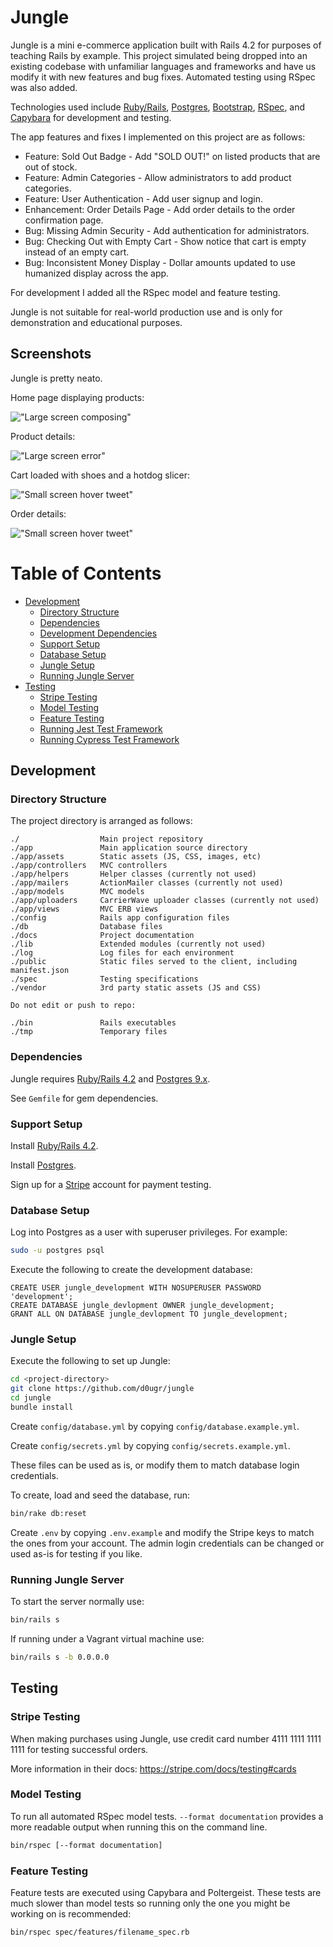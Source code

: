 # Jungle

Jungle is a mini e-commerce application built with Rails 4.2 for purposes of teaching Rails by example.  This project simulated being dropped into an existing codebase with unfamiliar languages and frameworks and have us modify it with new features and bug fixes.  Automated testing using RSpec was also added.

Technologies used include [Ruby/Rails](https://rubyonrails.org/), [Postgres](https://postgresql.org), [Bootstrap](https://getbootstrap.com/), [RSpec](https://rspec.info/), and [Capybara](https://github.com/teamcapybara/capybara) for development and testing.

The app features and fixes I implemented on this project are as follows:

- Feature: Sold Out Badge - Add "SOLD OUT!" on listed products that are out of stock.
- Feature: Admin Categories - Allow administrators to add product categories.
- Feature: User Authentication - Add user signup and login.
- Enhancement: Order Details Page - Add order details to the order confirmation page.
- Bug: Missing Admin Security - Add authentication for administrators.
- Bug: Checking Out with Empty Cart - Show notice that cart is empty instead of an empty cart.
- Bug: Inconsistent Money Display - Dollar amounts updated to use humanized display across the app.

For development I added all the RSpec model and feature testing.

Jungle is not suitable for real-world production use and is only for demonstration and educational purposes.

## **Screenshots**

Jungle is pretty neato.

Home page displaying products:

!["Large screen composing"](docs/jungle-screenshot-01-home.png)

Product details:

!["Large screen error"](docs/jungle-screenshot-02-product-details.png)

Cart loaded with shoes and a hotdog slicer:

!["Small screen hover tweet"](docs/jungle-screenshot-03-cart.png)

Order details:

!["Small screen hover tweet"](docs/jungle-screenshot-04-order-details.png)

# Table of Contents

- [Development](#development)
  - [Directory Structure](#directory-structure)
  - [Dependencies](#dependencies)
  - [Development Dependencies](#development-dependencies)
  - [Support Setup](#support-setup)
  - [Database Setup](#database-setup)
  - [Jungle Setup](#jungle-setup)
  - [Running Jungle Server](#running-jungle-server)
- [Testing](#testing)
  - [Stripe Testing](#stripe-testing)
  - [Model Testing](#model-testing)
  - [Feature Testing](#feature-testing)
  - [Running Jest Test Framework](#running-jest-test-framework)
  - [Running Cypress Test Framework](#running-cypress-test-framework)

## **Development**

### **Directory Structure**

The project directory is arranged as follows:

```
./                  Main project repository
./app               Main application source directory
./app/assets        Static assets (JS, CSS, images, etc)
./app/controllers   MVC controllers
./app/helpers       Helper classes (currently not used)
./app/mailers       ActionMailer classes (currently not used)
./app/models        MVC models
./app/uploaders     CarrierWave uploader classes (currently not used)
./app/views         MVC ERB views
./config            Rails app configuration files
./db                Database files
./docs              Project documentation
./lib               Extended modules (currently not used)
./log               Log files for each environment
./public            Static files served to the client, including manifest.json
./spec              Testing specifications
./vendor            3rd party static assets (JS and CSS)

Do not edit or push to repo:

./bin               Rails executables
./tmp               Temporary files
```

### **Dependencies**

Jungle requires [Ruby/Rails 4.2](https://rubyonrails.org/) and [Postgres 9.x](https://www.postgresql.org/).

See `Gemfile` for gem dependencies.

### **Support Setup**

Install [Ruby/Rails 4.2](https://rubyonrails.org/).

Install [Postgres](https://www.postgresql.org).

Sign up for a [Stripe](https://stripe.com) account for payment testing.

### **Database Setup**

Log into Postgres as a user with superuser privileges.  For example:

```sh
sudo -u postgres psql
```

Execute the following to create the development database:

```postgres
CREATE USER jungle_development WITH NOSUPERUSER PASSWORD 'development';
CREATE DATABASE jungle_devlopment OWNER jungle_development;
GRANT ALL ON DATABASE jungle_devlopment TO jungle_development;
```

### **Jungle Setup**

Execute the following to set up Jungle:

```sh
cd <project-directory>
git clone https://github.com/d0ugr/jungle
cd jungle
bundle install
```

Create `config/database.yml` by copying `config/database.example.yml`.

Create `config/secrets.yml` by copying `config/secrets.example.yml`.

These files can be used as is, or modify them to match database login credentials.

To create, load and seed the database, run:

```sh
bin/rake db:reset
```

Create `.env` by copying `.env.example` and modify the Stripe keys to match the ones from your account.  The admin login credentials can be changed or used as-is for testing if you like.

### **Running Jungle Server**

To start the server normally use:

```sh
bin/rails s
```

If running under a Vagrant virtual machine use:

```sh
bin/rails s -b 0.0.0.0
```

## **Testing**

### **Stripe Testing**

When making purchases using Jungle, use credit card number 4111 1111 1111 1111 for testing successful orders.

More information in their docs: <https://stripe.com/docs/testing#cards>

### **Model Testing**

To run all automated RSpec model tests.  `--format documentation` provides a more readable output when running this on the command line.

```sh
bin/rspec [--format documentation]
```

### **Feature Testing**

Feature tests are executed using Capybara and Poltergeist.  These tests are much slower than model tests so running only the one you might be working on is recommended:

```sh
bin/rspec spec/features/filename_spec.rb
```
